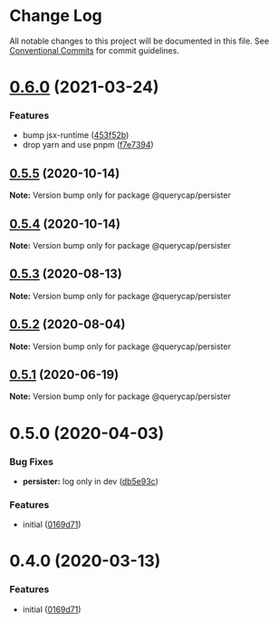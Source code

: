 # Change Log

All notable changes to this project will be documented in this file.
See [Conventional Commits](https://conventionalcommits.org) for commit guidelines.

# [0.6.0](https://github.com/querycap/webappkit/compare/@querycap/persister@0.5.5...@querycap/persister@0.6.0) (2021-03-24)


### Features

* bump jsx-runtime ([453f52b](https://github.com/querycap/webappkit/commit/453f52b4a7b0e0f987de76da08c9bbb4d39802f8))
* drop yarn and use pnpm ([f7e7394](https://github.com/querycap/webappkit/commit/f7e7394e1531ffb96ecb3e393e8131451f3e1d9f))





## [0.5.5](https://github.com/querycap/webappkit/compare/@querycap/persister@0.5.4...@querycap/persister@0.5.5) (2020-10-14)

**Note:** Version bump only for package @querycap/persister





## [0.5.4](https://github.com/querycap/webappkit/compare/@querycap/persister@0.5.3...@querycap/persister@0.5.4) (2020-10-14)

**Note:** Version bump only for package @querycap/persister





## [0.5.3](https://github.com/querycap/webappkit/compare/@querycap/persister@0.5.2...@querycap/persister@0.5.3) (2020-08-13)

**Note:** Version bump only for package @querycap/persister





## [0.5.2](https://github.com/querycap/webappkit/compare/@querycap/persister@0.5.1...@querycap/persister@0.5.2) (2020-08-04)

**Note:** Version bump only for package @querycap/persister





## [0.5.1](https://github.com/querycap/webappkit/compare/@querycap/persister@0.5.0...@querycap/persister@0.5.1) (2020-06-19)

**Note:** Version bump only for package @querycap/persister





# 0.5.0 (2020-04-03)


### Bug Fixes

* **persister:** log only in dev ([db5e93c](https://github.com/querycap/webappkit/commit/db5e93c8f26a383f376e2f17aeac4fa0c6327d6c))


### Features

* initial ([0169d71](https://github.com/querycap/webappkit/commit/0169d7105336e71af8f7b32544ae49e29706b189))





# 0.4.0 (2020-03-13)


### Features

* initial ([0169d71](https://github.com/querycap/webappkit/commit/0169d7105336e71af8f7b32544ae49e29706b189))
